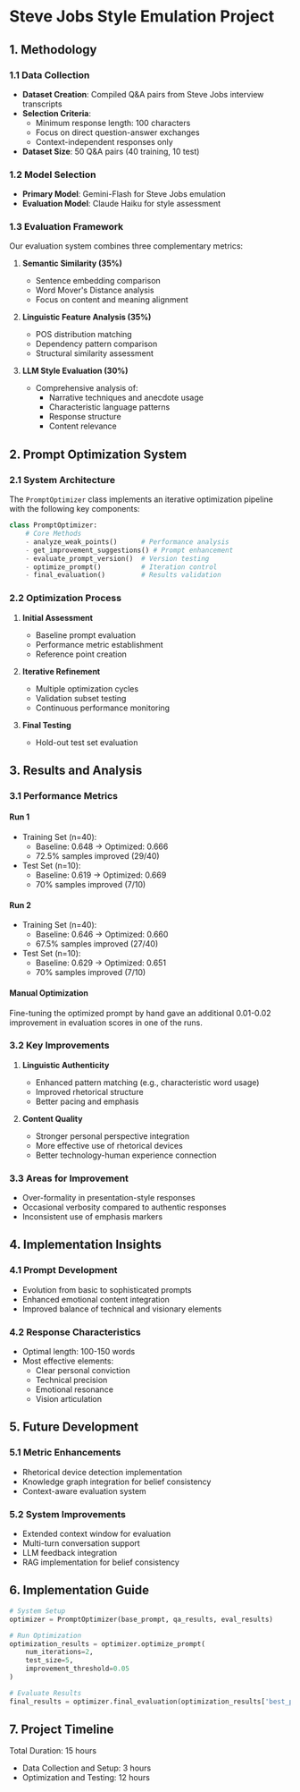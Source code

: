 



# Steve Jobs Style Emulation Project

## 1. Methodology

### 1.1 Data Collection
- **Dataset Creation**: Compiled Q&A pairs from Steve Jobs interview transcripts
- **Selection Criteria**:
  - Minimum response length: 100 characters
  - Focus on direct question-answer exchanges
  - Context-independent responses only
- **Dataset Size**: 50 Q&A pairs (40 training, 10 test)

### 1.2 Model Selection
- **Primary Model**: Gemini-Flash for Steve Jobs emulation
- **Evaluation Model**: Claude Haiku for style assessment

### 1.3 Evaluation Framework
Our evaluation system combines three complementary metrics:

1. **Semantic Similarity (35%)**
   - Sentence embedding comparison
   - Word Mover's Distance analysis
   - Focus on content and meaning alignment

2. **Linguistic Feature Analysis (35%)**
   - POS distribution matching
   - Dependency pattern comparison
   - Structural similarity assessment

3. **LLM Style Evaluation (30%)**
   - Comprehensive analysis of:
     - Narrative techniques and anecdote usage
     - Characteristic language patterns
     - Response structure
     - Content relevance

## 2. Prompt Optimization System

### 2.1 System Architecture
The `PromptOptimizer` class implements an iterative optimization pipeline with the following key components:

```python
class PromptOptimizer:
    # Core Methods
    - analyze_weak_points()      # Performance analysis
    - get_improvement_suggestions() # Prompt enhancement
    - evaluate_prompt_version()  # Version testing
    - optimize_prompt()          # Iteration control
    - final_evaluation()         # Results validation
```

### 2.2 Optimization Process
1. **Initial Assessment**
   - Baseline prompt evaluation
   - Performance metric establishment
   - Reference point creation

2. **Iterative Refinement**
   - Multiple optimization cycles
   - Validation subset testing
   - Continuous performance monitoring

3. **Final Testing**
   - Hold-out test set evaluation

## 3. Results and Analysis

### 3.1 Performance Metrics
#### Run 1
- Training Set (n=40):
  - Baseline: 0.648 → Optimized: 0.666
  - 72.5% samples improved (29/40)
- Test Set (n=10):
  - Baseline: 0.619 → Optimized: 0.669
  - 70% samples improved (7/10)

#### Run 2
- Training Set (n=40):
  - Baseline: 0.646 → Optimized: 0.660
  - 67.5% samples improved (27/40)
- Test Set (n=10):
  - Baseline: 0.629 → Optimized: 0.651
  - 70% samples improved (7/10)

#### Manual Optimization
Fine-tuning the optimized prompt by hand gave an additional 0.01-0.02 improvement in evaluation scores in one of the runs.

### 3.2 Key Improvements
1. **Linguistic Authenticity**
   - Enhanced pattern matching (e.g., characteristic word usage)
   - Improved rhetorical structure
   - Better pacing and emphasis

2. **Content Quality**
   - Stronger personal perspective integration
   - More effective use of rhetorical devices
   - Better technology-human experience connection

### 3.3 Areas for Improvement
- Over-formality in presentation-style responses
- Occasional verbosity compared to authentic responses
- Inconsistent use of emphasis markers

## 4. Implementation Insights

### 4.1 Prompt Development
- Evolution from basic to sophisticated prompts
- Enhanced emotional content integration
- Improved balance of technical and visionary elements

### 4.2 Response Characteristics
- Optimal length: 100-150 words
- Most effective elements:
  - Clear personal conviction
  - Technical precision
  - Emotional resonance
  - Vision articulation

## 5. Future Development

### 5.1 Metric Enhancements
- Rhetorical device detection implementation
- Knowledge graph integration for belief consistency
- Context-aware evaluation system

### 5.2 System Improvements
- Extended context window for evaluation
- Multi-turn conversation support
- LLM feedback integration
- RAG implementation for belief consistency

## 6. Implementation Guide

```python
# System Setup
optimizer = PromptOptimizer(base_prompt, qa_results, eval_results)

# Run Optimization
optimization_results = optimizer.optimize_prompt(
    num_iterations=2,
    test_size=5,
    improvement_threshold=0.05
)

# Evaluate Results
final_results = optimizer.final_evaluation(optimization_results['best_prompt'])
```

## 7. Project Timeline
Total Duration: 15 hours
- Data Collection and Setup: 3 hours
- Optimization and Testing: 12 hours

